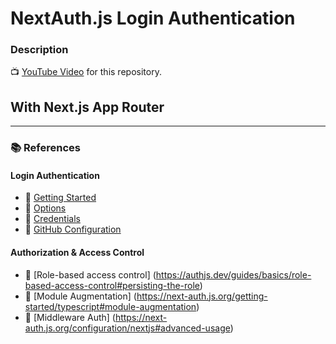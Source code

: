 # NextAuth.js Login Authentication
### Description

📺 [YouTube Video](https://youtu.be/w2h54xz6Ndw) for this repository.

## With Next.js App Router

---

### 📚 References

#### Login Authentication

- 🔗 [Getting Started](https://next-auth.js.org/getting-started/example)
- 🔗 [Options](https://next-auth.js.org/configuration/options)
- 🔗 [Credentials](https://next-auth.js.org/configuration/providers/credentials)
- 🔗 [GitHub Configuration](https://next-auth.js.org/providers/github)

#### Authorization & Access Control

- 🔗 [Role-based access control] (https://authjs.dev/guides/basics/role-based-access-control#persisting-the-role)
- 🔗 [Module Augmentation] (https://next-auth.js.org/getting-started/typescript#module-augmentation)
- 🔗 [Middleware Auth] (https://next-auth.js.org/configuration/nextjs#advanced-usage)